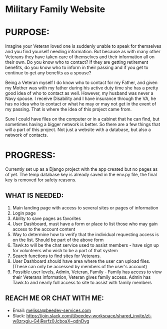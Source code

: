 # Military Family Website


# PURPOSE:
Imagine your Veteran loved one is suddenly unable to speak for themselves and you find yourself needing information.  But because as with many other Veterans they have taken care of themselves and their information all on their own.  Do you know who to contact?  If they are getting retirement benefits, do you know who to inform in their passing and if you get to continue to get any benefits as a spouse?

Being a Veteran myself I do know who to contact for my Father, and given my Mother was with my father during his active duty time she has a pretty good idea of who to contact as well.  However, my husband was never a Navy spouse.  I receive Disability and I have insurance through the VA, he has no idea who to contact or what he may or may not get in the event of my passing.  That is where the idea of this project came from.

Sure I could have files on the computer or in a cabinet that he can find, but sometimes having a bigger network is better.  So there are a few things that will a part of this project.  Not just a website with a database, but also a network of contacts.

# PROGRESS:
Currently set up as a Django project with the app created but no pages as of yet.  The temp database key is already saved in the env.py file, the final key is removed for safety reasons.

## WHAT IS NEEDED:

1. Main landing page with access to several sites or pages of information
2. Login page
3. Ability to save pages as favorites
4. User Dashboard, must have a form or place to list those who may gain access to the account content
5. Way to determine how to verify that the individual requesting access is on the list.  Should be part of the above form
6. Tawk.to will be the chat service used to assist members - have sign up for volunteers who wish to be a part of that system
7. Search functions to find sites for Veterans.
8. User Dashboard should have area where the user can upload files.  (These can only be accessed by members of the user's account)
9. Possible user levels, Admin, Veteran, Family - Family has access to view their Veterans information, Veteran gives family access.  Admin has Tawk.to and nearly full access to site to assist with family members

## REACH ME OR CHAT WITH ME:
* Email: melissa@beedev-services.com
* Slack: https://join.slack.com/t/beedev-workspace/shared_invite/zt-w8zrxgiu-G4jRerfz0JcboaX~qdnDvg